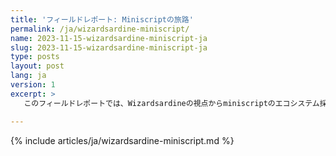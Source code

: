 ```yaml
---
title: 'フィールドレポート: Miniscriptの旅路'
permalink: /ja/wizardsardine-miniscript/
name: 2023-11-15-wizardsardine-miniscript-ja
slug: 2023-11-15-wizardsardine-miniscript-ja
type: posts
layout: post
lang: ja
version: 1
excerpt: >
   このフィールドレポートでは、Wizardsardineの視点からminiscriptのエコシステム採用について概説します。

---
```

{% include articles/ja/wizardsardine-miniscript.md %}
